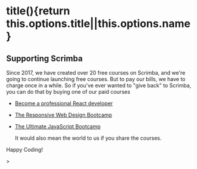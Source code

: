# title(){return this.options.title||this.options.name}

## Supporting Scrimba

Since 2017, we have created over 20 free courses on Scrimba, and we're going to
continue launching free courses. But to pay our bills, we have to charge once
in a while. So if you've ever wanted to "give back" to Scrimba, you can do that by buying
	one of our paid courses

- [Become a professional React developer](https://scrimba.com/course/greact)
- [The Responsive Web Design Bootcamp](https://scrimba.com/course/gresponsive)
- [The Ultimate JavaScript Bootcamp](https://scrimba.com/course/gjavascript)

	It would also mean the world to us if you share the courses.  

Happy Coding!



<html>
    <head>
        <link rel="stylesheet" href="index.css">
        <!--react library-->
        <script crossorigin src="https://unpkg.com/react@17/umd/react.development.js"></script>
        <!--react-dom library-->
        <script crossorigin src="https://unpkg.com/react-dom@17/umd/react-dom.development.js"></script>
        <!--babel-->
        <script src="https://unpkg.com/babel-standalone@6/babel.min.js"></script>
    </head>
    <body>
        <dev id="root"></dev>>
        <script src="index.js" type="text/babel"></script>
        <script src="vanillaJs.js" type="text/babel"></script>
        <script src="practice.js" type="text/babel"></script>
    </body>
</html>